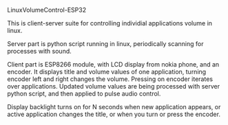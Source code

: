 LinuxVolumeControl-ESP32

This is client-server suite for controlling individial applications volume in linux.

Server part is python script running in linux, periodically scanning for processes with sound.

Client part is ESP8266 module, with LCD display from nokia phone, and an encoder.
It displays title and volume values of one application, turning encoder left and right changes the volume. Pressing on encoder iterates over applications.
Updated volume values are being processed with server python script, and then applied to pulse audio control.

Display backlight turns on for N seconds when new application appears, or active application changes the title, or when you turn or press the encoder.
